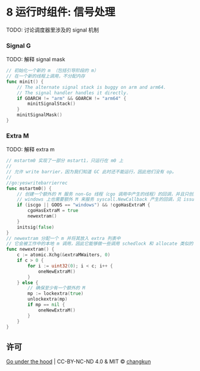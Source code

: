 # 8 运行时组件: 信号处理

TODO: 讨论调度器里涉及的 signal 机制

### Signal G

TODO: 解释 signal mask

```go
// 初始化一个新的 m （包括引导阶段的 m）
// 在一个新的线程上调用，不分配内存
func minit() {
	// The alternate signal stack is buggy on arm and arm64.
	// The signal handler handles it directly.
	if GOARCH != "arm" && GOARCH != "arm64" {
		minitSignalStack()
	}
	minitSignalMask()
}
```

### Extra M

TODO: 解释 extra m

```go
// mstartm0 实现了一部分 mstart1，只运行在 m0 上
//
// 允许 write barrier，因为我们知道 GC 此时还不能运行，因此他们没有 op。
//
//go:yeswritebarrierrec
func mstartm0() {
	// 创建一个额外的 M 服务 non-Go 线程（cgo 调用中产生的线程）的回调，并且只创建一个
	// windows 上也需要额外 M 来服务 syscall.NewCallback 产生的回调，见 issue #6751
	if (iscgo || GOOS == "windows") && !cgoHasExtraM {
		cgoHasExtraM = true
		newextram()
	}
	initsig(false)
}
// newextram 分配一个 m 并将其放入 extra 列表中
// 它会被工作中的本地 m 调用，因此它能够做一些调用 schedlock 和 allocate 类似的事情。
func newextram() {
	c := atomic.Xchg(&extraMWaiters, 0)
	if c > 0 {
		for i := uint32(0); i < c; i++ {
			oneNewExtraM()
		}
	} else {
		// 确保至少有一个额外的 M
		mp := lockextra(true)
		unlockextra(mp)
		if mp == nil {
			oneNewExtraM()
		}
	}
}
```

## 许可

[Go under the hood](https://github.com/changkun/go-under-the-hood) | CC-BY-NC-ND 4.0 & MIT &copy; [changkun](https://changkun.de)